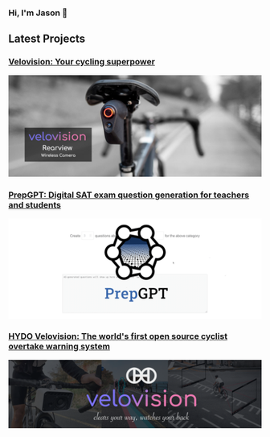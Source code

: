 ### Hi, I'm Jason 👋

## Latest Projects

### [Velovision: Your cycling superpower](https://velovision.app)
[![](https://github.com/velovision/rearview/blob/main/readme_assets/velovision-rearview-banner.jpg?raw=true)](https://velovision.app)

### [PrepGPT: Digital SAT exam question generation for teachers and students](https://try.prepgpt.xyz)
[![](banners/sized-prepgpt-anim-banner.gif)](https://try.prepgpt.xyz)

### [HYDO Velovision: The world's first open source cyclist overtake warning system](https://github.com/hydoai/velovision)
[![](https://github.com/hydoai/brand-id/raw/main/velovision/velovision-banner-pictures.png)](https://github.com/hydoai/velovision)


<!--
**neuroquantifier/neuroquantifier** is a ✨ _special_ ✨ repository because its `README.md` (this file) appears on your GitHub profile.

Here are some ideas to get you started:

- 🔭 I’m currently working on ...
- 🌱 I’m currently learning ...
- 👯 I’m looking to collaborate on ...
- 🤔 I’m looking for help with ...
- 💬 Ask me about ...
- 📫 How to reach me: ...
- 😄 Pronouns: ...
- ⚡ Fun fact: ...
-->

